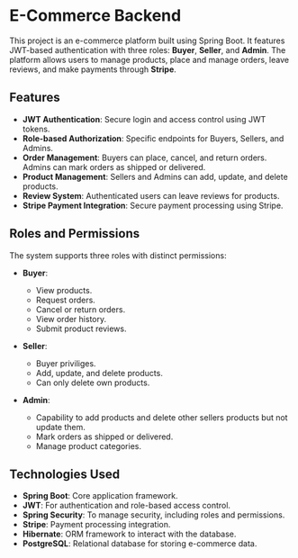 # E-Commerce Backend

This project is an e-commerce platform built using Spring Boot. It features JWT-based authentication with three roles: **Buyer**, **Seller**, and **Admin**. The platform allows users to manage products, place and manage orders, leave reviews, and make payments through **Stripe**.

## Features

- **JWT Authentication**: Secure login and access control using JWT tokens.
- **Role-based Authorization**: Specific endpoints for Buyers, Sellers, and Admins.
- **Order Management**: Buyers can place, cancel, and return orders. Admins can mark orders as shipped or delivered.
- **Product Management**: Sellers and Admins can add, update, and delete products.
- **Review System**: Authenticated users can leave reviews for products.
- **Stripe Payment Integration**: Secure payment processing using Stripe.


## Roles and Permissions

The system supports three roles with distinct permissions:

- **Buyer**: 
  - View products.
  - Request orders.
  - Cancel or return orders.
  - View order history.
  - Submit product reviews.

- **Seller**:
  - Buyer priviliges. 
  - Add, update, and delete products.
  - Can only delete own products.
  
- **Admin**:
  - Capability to add products and delete other sellers products but not update them.
  - Mark orders as shipped or delivered.
  - Manage product categories.

## Technologies Used

- **Spring Boot**: Core application framework.
- **JWT**: For authentication and role-based access control.
- **Spring Security**: To manage security, including roles and permissions.
- **Stripe**: Payment processing integration.
- **Hibernate**: ORM framework to interact with the database.
- **PostgreSQL**: Relational database for storing e-commerce data.